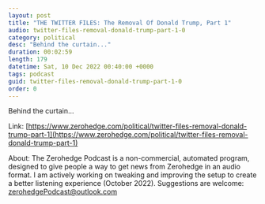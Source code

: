 ```yaml
---
layout: post
title: "THE TWITTER FILES: The Removal Of Donald Trump, Part 1"
audio: twitter-files-removal-donald-trump-part-1-0
category: political
desc: "Behind the curtain..."
duration: 00:02:59
length: 179
datetime: Sat, 10 Dec 2022 00:40:00 +0000
tags: podcast
guid: twitter-files-removal-donald-trump-part-1-0
order: 0
---
```

Behind the curtain...

Link: [https://www.zerohedge.com/political/twitter-files-removal-donald-trump-part-1](https://www.zerohedge.com/political/twitter-files-removal-donald-trump-part-1)

About: The Zerohedge Podcast is a non-commercial, automated program, designed to give people a way to get news from Zerohedge in an audio format.  I am actively working on tweaking and improving the setup to create a better listening experience (October 2022).  Suggestions are welcome: [zerohedgePodcast@outlook.com](mailto:zerohedgePodcast@outlook.com)